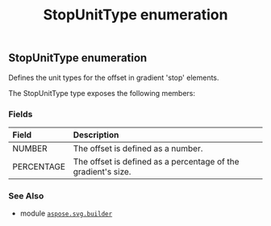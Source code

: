 ﻿---
title: StopUnitType enumeration
second_title: Aspose.SVG for Python via .NET API References
description: 
type: docs
weight: 1740
url: /python-net/aspose.svg.builder/stopunittype/
is_root: false
---

## StopUnitType enumeration

Defines the unit types for the offset in gradient 'stop' elements.



The StopUnitType type exposes the following members:

### Fields
| Field | Description |
| :- | :- |
| NUMBER | The offset is defined as a number. |
| PERCENTAGE | The offset is defined as a percentage of the gradient's size. |



### See Also
* module [`aspose.svg.builder`](..)

